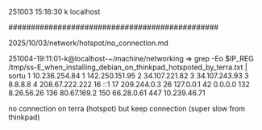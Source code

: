 251003
15:16:30
k
localhost

###############################################

2025/10/03/network/hotspot/no_connection.md

251004-19:11:01-k@localhost-~/machine/networking
=> grep -Eo $IP_REG /tmp/ss-E_when_installing_debian_on_thinkpad_hotspoted_by_terra.txt | sortu
      1 10.236.254.84
      1 142.250.151.95
      2 34.107.221.82
      3 34.107.243.93
      3 8.8.8.8
      4 208.67.222.222
     16 ::1
     17 209.244.0.3
     26 127.0.0.1
     42 0.0.0.0
    132 8.26.56.26
    136 80.67.169.2
    150 66.28.0.61
    447 10.239.46.71

no connection on terra (hotspot) but keep connection (super slow from thinkpad)
